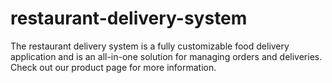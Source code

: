 # restaurant-delivery-system
The restaurant delivery system is a fully customizable food delivery application and is an all-in-one solution for managing orders and deliveries. Check out our product page for more information.
